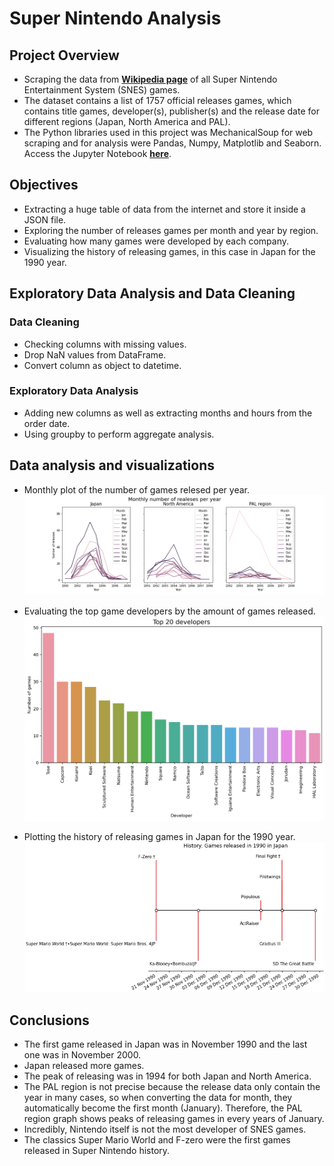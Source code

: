 # Super Nintendo Analysis

## Project Overview
- Scraping the data from **[Wikipedia page](https://en.wikipedia.org/wiki/List_of_Super_Nintendo_Entertainment_System_games)** of all Super Nintendo Entertainment System (SNES) games.
- The dataset contains a list of 1757 official releases games, which contains title games, developer(s), publisher(s) and the release date for different regions (Japan, North America and PAL).
- The Python libraries used in this project was MechanicalSoup for web scraping and for analysis were Pandas, Numpy, Matplotlib and Seaborn. Access the Jupyter Notebook **[here](https://github.com/ThiPauli/super_nintendo_analysis/blob/main/Super%20Nintendo%20Games%20Dataset.ipynb)**.

## Objectives
* Extracting a huge table of data from the internet and store it inside a JSON file.
* Exploring the number of releases games per month and year by region.
* Evaluating how many games were developed by each company.
* Visualizing the history of releasing games, in this case in Japan for the 1990 year.

## Exploratory Data Analysis and Data Cleaning
### Data Cleaning
* Checking columns with missing values.
* Drop NaN values from DataFrame.
* Convert column as object to datetime.

### Exploratory Data Analysis
* Adding new columns as well as extracting months and hours from the order date.
* Using groupby to perform aggregate analysis.

## Data analysis and visualizations
* Monthly plot of the number of games relesed per year.
![](images/Monthly_number_realeses_year.png)

* Evaluating the top game developers by the amount of games released.
![](images/top_developers.png)

* Plotting the history of releasing games in Japan for the 1990 year.
![](images/history_japan_1990.png)

## Conclusions
* The first game released in Japan was in November 1990 and the last one was in November 2000.
* Japan released more games.
* The peak of releasing was in 1994 for both Japan and North America.
* The PAL region is not precise because the release data only contain the year in many cases, so when converting the data for month, they automatically become the first month (January). Therefore, the PAL region graph shows peaks of releasing games in every years of January.
* Incredibly, Nintendo itself is not the most developer of SNES games.
* The classics Super Mario World and F-zero were the first games released in Super Nintendo history.
